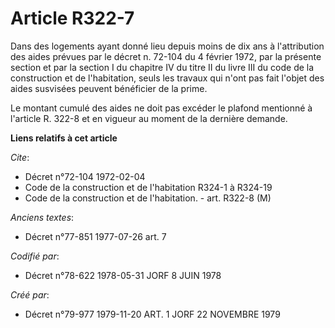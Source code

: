 # Article R322-7

Dans des logements ayant donné lieu depuis moins de dix ans à l'attribution des aides prévues par le décret n. 72-104 du 4
février 1972, par la présente section et par la section I du chapitre IV du titre II du livre III du code de la construction
et de l'habitation, seuls les travaux qui n'ont pas fait l'objet des aides susvisées peuvent bénéficier de la prime.

Le montant cumulé des aides ne doit pas excéder le plafond mentionné à l'article R. 322-8 et en vigueur au moment de la
dernière demande.

**Liens relatifs à cet article**

_Cite_:

  - Décret n°72-104 1972-02-04
  - Code de la construction et de l'habitation R324-1 à R324-19
  - Code de la construction et de l'habitation. - art. R322-8 (M)

_Anciens textes_:

  - Décret n°77-851 1977-07-26 art. 7

_Codifié par_:

  - Décret n°78-622 1978-05-31 JORF 8 JUIN 1978

_Créé par_:

  - Décret n°79-977 1979-11-20 ART. 1 JORF 22 NOVEMBRE 1979
